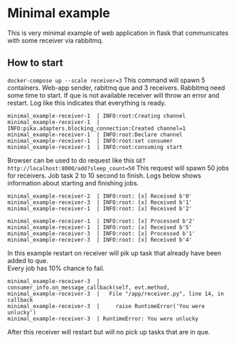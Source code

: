 # Minimal example 

This is very minimal example of web application in flask that communicates with some receiver via rabbitmq.


## How to start

`docker-compose up --scale receiver=3`
This command will spawn 5 containers. Web-app sender, rabitmq que and 3 receivers. 
Rabbitmq need some time to start.
If que is not available receiver will throw an error and restart.
Log like this indicates that everything is ready.
```log
minimal_example-receiver-1  | INFO:root:Creating channel
minimal_example-receiver-1  | INFO:pika.adapters.blocking_connection:Created channel=1
minimal_example-receiver-1  | INFO:root:Declare channel
minimal_example-receiver-1  | INFO:root:set consumer
minimal_example-receiver-1  | INFO:root:consuming start
```

Browser can be used to do request like this
`GET http://localhost:8000/add?sleep_count=50`
This request will spawn 50 jobs for receivers. 
Job task 2 to 10 second to finish. 
Logs below shows information about starting and finishing jobs.

```log
minimal_example-receiver-2  | INFO:root: [x] Received b'0'
minimal_example-receiver-3  | INFO:root: [x] Received b'1'
minimal_example-receiver-1  | INFO:root: [x] Received b'2'
```

```log
minimal_example-receiver-1  | INFO:root: [x] Processed b'2'
minimal_example-receiver-1  | INFO:root: [x] Received b'5'
minimal_example-receiver-3  | INFO:root: [x] Processed b'1'
minimal_example-receiver-3  | INFO:root: [x] Received b'4'
```

In this example restart on receiver will pik up task that already have been added to que.  
Every job has 10% chance to fail. 
```log
minimal_example-receiver-3  |     consumer_info.on_message_callback(self, evt.method,
minimal_example-receiver-3  |   File "/app/receiver.py", line 14, in callback
minimal_example-receiver-3  |     raise RuntimeError('You were unlucky')
minimal_example-receiver-3  | RuntimeError: You were unlucky
```
After this receiver will restart but will no pick up tasks that are in que. 



